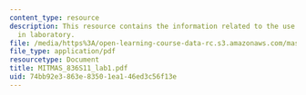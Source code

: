 ```yaml
---
content_type: resource
description: This resource contains the information related to the use of test equipments
  in laboratory.
file: /media/https%3A/open-learning-course-data-rc.s3.amazonaws.com/mas-836-sensor-technologies-for-interactive-environments-spring-2011/74bb92e3863e83501ea146ed3c56f13e_MITMAS_836S11_lab1.pdf
file_type: application/pdf
resourcetype: Document
title: MITMAS_836S11_lab1.pdf
uid: 74bb92e3-863e-8350-1ea1-46ed3c56f13e
---
```

